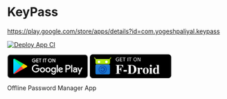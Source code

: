# KeyPass
https://play.google.com/store/apps/details?id=com.yogeshpaliyal.keypass

[![Deploy App CI](https://github.com/yogeshpaliyal/KeyPass/actions/workflows/production.yml/badge.svg?branch=v1.3.3)](https://github.com/yogeshpaliyal/KeyPass/actions/workflows/production.yml)

<a href='https://play.google.com/store/apps/details?id=com.yogeshpaliyal.keypass'><img align='center' height='55' src='./icons/google_play_badge.png'></a>
<a href='https://f-droid.org/en/packages/com.yogeshpaliyal.keypass/'><img align='center' alt='Get it on F-Droid' src='./icons/fdroid_badge.png' height="55"/></a>

Offline Password Manager App
